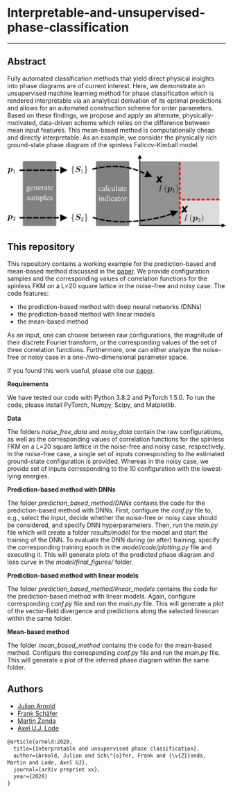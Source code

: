 # Interpretable-and-unsupervised-phase-classification

---

## Abstract

Fully automated classification methods that yield direct physical insights into phase diagrams are of current interest. Here, we demonstrate an unsupervised machine learning method for phase classification which is rendered interpretable via an analytical derivation of its optimal predictions and allows for an automated construction scheme for order parameters.
Based on these findings, we propose and apply an alternate, physically-motivated, data-driven scheme which relies on the difference between mean input features. This mean-based method is computationally cheap and directly interpretable. As an example, we consider the physically rich ground-state phase diagram of the spinless Falicov-Kimball model.

![](scheme.png)

## This repository

This repository contains a working example for the prediction-based and mean-based method discussed in the [paper](link). We provide configuration samples and the corresponding values of correlation functions for the spinless FKM on a L=20 square lattice in the noise-free and noisy case. The code features:
- the prediction-based method with deep neural networks (DNNs)
- the prediction-based method with linear models
- the mean-based method
    
As an input, one can choose between raw configurations, the magnitude of their discrete Fourier transform, or the corresponding values of the set of three correlation functions. Furthermore, one can either analyze the noise-free or noisy case in a one-/two-dimensional parameter space.

If you found this work useful, please cite our [paper](link).

**Requirements**

We have tested our code with Python 3.8.2 and PyTorch 1.5.0. To run the code, please install PyTorch, Numpy, Scipy, and Matplotlib.

**Data**

The folders *noise_free_data* and *noisy_data* contain the raw configurations, as well as the corresponding values of correlation functions for the spinless FKM on a L=20 square lattice in the noise-free and noisy case, respectively. In the noise-free case, a single set of inputs corresponding to the estimated ground-state configuration is provided. Whereas in the noisy case, we provide set of inputs corresponding to the 10 configuration with the lowest-lying energies.

**Prediction-based method with DNNs**

The folder *prediction_based_method/DNNs* contains the code for the prediction-based method with DNNs. First, configure the *conf.py* file to, e.g., select the input, decide whether the noise-free or noisy case should be considered, and specify DNN hyperparameters. Then, run the *main.py* file which will create a folder *results/model* for the model and start the training of the DNN.
To evaluate the DNN during (or after) training, specify the corresponding training epoch in the *model/code/plotting.py* file and executing it. This will generate plots of the predicted phase diagram and loss curve in the *model/final_figures/* folder.

**Prediction-based method with linear models**

The folder *prediction_based_method/linear_models* contains the code for the prediction-based method with linear models. Again, configure corresponding *conf.py* file and run the *main.py* file. This will generate a plot of the vector-field divergence and predictions along the selected linescan within the same folder.

**Mean-based method**

The folder *mean_based_method* contains the code for the mean-based method. Configure the corresponding *conf.py* file and run the *main.py* file. This will generate a plot of the inferred phase diagram within the same folder.

## Authors

- [Julian Arnold](https://github.com/arnoldjulian)
- [Frank Schäfer](https://github.com/frankschae)
- [Martin Žonda](http://cmd.karlov.mff.cuni.cz/~zonda/index.html)
- [Axel U.J. Lode](http://ultracold.org/menu/index.php?option=com_content&view=article&id=14&Itemid=107)


```
@article{arnold:2020,
  title={Interpretable and unsupervised phase classification},
  author={Arnold, Julian and Sch\"{a}fer, Frank and {\v{Z}}onda, Martin and Lode, Axel UJ},
  journal={arXiv preprint xx},
  year={2020}
}
